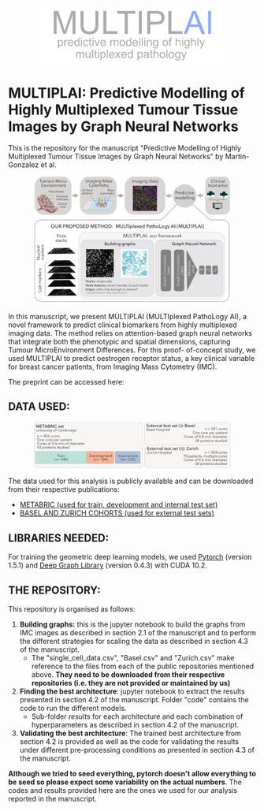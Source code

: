 <p align="center">
  <img src="MULTIPLAI.jpg" width="400" />
</p>

# MULTIPLAI: Predictive Modelling of Highly Multiplexed Tumour Tissue Images by Graph Neural Networks
This is the repository for the manuscript "Predictive Modelling of Highly Multiplexed Tumour Tissue Images by Graph Neural Networks" by Martin-Gonzalez et al.

<p align="center">
  <img src="fig1a.jpg" width="400" />
</p>

In this manuscript, we present MULTIPLAI  (MULTIplexed PathoLogy AI), a novel framework to predict clinical biomarkers from highly multiplexed imaging data. The method relies on attention-based graph neural networks that integrate both the phenotypic and spatial dimensions, capturing Tumour MicroEnvironment Differences. For this proof- of-concept study, we used MULTIPLAI to predict oestrogen receptor status, a key clinical variable for breast cancer patients, from Imaging Mass Cytometry (IMC). 

The preprint can be accessed here:

## DATA USED:

<p align="center">
  <img src="fig1b.jpg" width="400" />
</p>

The data used for this analysis is publicly available and can be downloaded from their respective publications:

- [METABRIC (used for train, development and internal test set)](https://www.nature.com/articles/s43018-020-0026-6)
- [BASEL AND ZURICH COHORTS (used for external test sets)](https://www.nature.com/articles/s41586-019-1876-x)
  

## LIBRARIES NEEDED:

For training the geometric deep learning models, we used [Pytorch](https://pytorch.org) (version 1.5.1) and [Deep Graph Library](https://www.dgl.ai) (version 0.4.3) with CUDA 10.2. 

## THE REPOSITORY:



This repository is organised as follows:

1. **Building graphs:** this is the jupyter notebook to build the graphs from IMC images as described in section 2.1 of the manuscript and to perform the different strategies for scaling the data as described in section 4.3 of the manuscript.
   - The "single_cell_data.csv", "Basel.csv" and "Zurich.csv" make reference to the files from each of the public repositories mentioned above. **They need to be downloaded from their respective repositories (i.e. they are not provided or maintained by us)**
2. **Finding the best architecture**: jupyter notebook to extract the results presented in section 4.2 of the manuscript. Folder "code" contains the code to run the different models.
   - Sub-folder *results* for each architecture and each combination of hyperparameters as described in section 4.2 of the manuscript. 
3. **Validating the best architecture**: The trained best architecture from section 4.2 is provided as well as the code for validating the results under different pre-processing conditions as presented in section 4.3 of the manuscript.

**Although we tried to seed everything, pytorch doesn't allow everything to be seed so please expect some variability on the actual numbers**. The codes and results provided here are the ones we used for our analysis reported in the manuscript.
